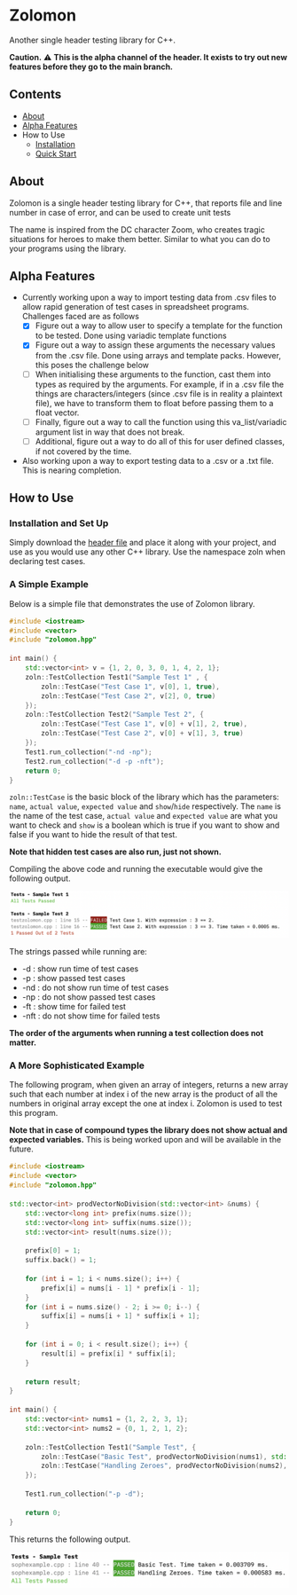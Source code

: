 # Zolomon
Another single header testing library for C++.

**Caution.** ⚠️  **This is the alpha channel of the header. It exists to try out new features before they go to the main branch.**

## Contents

- [About](#about)
- [Alpha Features](#alpha-features)
- How to Use
    - [Installation](#installation-and-set-up)
    - [Quick Start](#a-simple-example)

## About
Zolomon is  a single header testing library for C++, that reports file and line number in case of error, and can be used to create unit tests

The name is inspired from the DC character Zoom, who creates tragic situations for heroes to make them better. Similar to what you can do to your programs using the library.

## Alpha Features 
- Currently working upon a way to import testing data from .csv files to allow rapid generation of test cases in spreadsheet programs. Challenges faced are as follows
    - [X] Figure out a way to allow user to specify a template for the function to be tested. Done using variadic template functions
    - [X] Figure out a way to assign these arguments the necessary values from the .csv file. Done using arrays and template packs. However, this poses the challenge below
    - [ ] When initialising these arguments to the function, cast them into types as required by the arguments. For example, if in a .csv file the things are characters/integers (since .csv file is in reality a plaintext file), we have to transform them to float before passing them to a float vector.
    - [ ] Finally, figure out a way to call the function using this va_list/variadic argument list in way that does not break.
    - [ ] Additional, figure out a way to do all of this for user defined classes, if not covered by the time.
- Also working upon a way to export testing data to a .csv or a .txt file. This is nearing completion.

## How to Use
### Installation and Set Up
Simply download the [header file](https://raw.githubusercontent.com/PK-cod3ch3mist/Zolomon/main/zolomon.hpp?token=ANHLDA6AV5SHVJRQVTHP4NTBFIGVY) and place it along with your project, and use as you would use any other C++ library. Use the namespace zoln when declaring test cases.

### A Simple Example
Below is a simple file that demonstrates the use of Zolomon library.
```c++
#include <iostream>
#include <vector>
#include "zolomon.hpp"

int main() {
    std::vector<int> v = {1, 2, 0, 3, 0, 1, 4, 2, 1};
    zoln::TestCollection Test1("Sample Test 1" , {
        zoln::TestCase("Test Case 1", v[0], 1, true),
        zoln::TestCase("Test Case 2", v[2], 0, true)
    });
    zoln::TestCollection Test2("Sample Test 2", {
        zoln::TestCase("Test Case 1", v[0] + v[1], 2, true),
        zoln::TestCase("Test Case 2", v[0] + v[1], 3, true)
    });
    Test1.run_collection("-nd -np");
    Test2.run_collection("-d -p -nft");
    return 0;
}
```
`zoln::TestCase` is the basic block of the library which has the parameters: `name`, `actual value`, `expected value` and `show`/`hide` respectively. The `name` is the name of the test case, `actual value` and `expected value` are what you want to check and `show` is a boolean which is true if you want to show and false if you want to hide the result of that test.

**Note that hidden test cases are also run, just not shown.**

Compiling the above code and running the executable would give the following output.

![Simple Eg Output](https://raw.githubusercontent.com/PK-cod3ch3mist/Zolomon/main/simple.png)

The strings passed while running are:
- \-d : show run time of test cases
- \-p : show passed test cases
- \-nd : do not show run time of test cases
- \-np : do not show passed test cases
- \-ft : show time for failed test
- \-nft : do not show time for failed tests

**The order of the arguments when running a test collection does not matter.**

### A More Sophisticated Example

The following program, when given an array of integers, returns a new array such that each number at index i of the new array is the product of all the numbers in original array except the one at index i. Zolomon is used to test this program.

**Note that in case of compound types the library does not show actual and expected variables.** This is being worked upon and will be available in the future.

```c++
#include <iostream>
#include <vector>
#include "zolomon.hpp"

std::vector<int> prodVectorNoDivision(std::vector<int> &nums) {
    std::vector<long int> prefix(nums.size());
    std::vector<long int> suffix(nums.size());
    std::vector<int> result(nums.size());

    prefix[0] = 1;
    suffix.back() = 1;

    for (int i = 1; i < nums.size(); i++) {
        prefix[i] = nums[i - 1] * prefix[i - 1];
    }
    for (int i = nums.size() - 2; i >= 0; i--) {
        suffix[i] = nums[i + 1] * suffix[i + 1];
    }

    for (int i = 0; i < result.size(); i++) {
        result[i] = prefix[i] * suffix[i];
    }

    return result;
}

int main() {
    std::vector<int> nums1 = {1, 2, 2, 3, 1};
    std::vector<int> nums2 = {0, 1, 2, 1, 2};

    zoln::TestCollection Test1("Sample Test", {
        zoln::TestCase("Basic Test", prodVectorNoDivision(nums1), std::vector<int>({12, 6, 6, 4, 12}), true),
        zoln::TestCase("Handling Zeroes", prodVectorNoDivision(nums2), std::vector<int>({4, 0, 0, 0, 0}), true)
    });

    Test1.run_collection("-p -d");

    return 0;
}
```

This returns the following output.

![Sophisticated Example](https://raw.githubusercontent.com/PK-cod3ch3mist/Zolomon/main/sophisticated.png)
